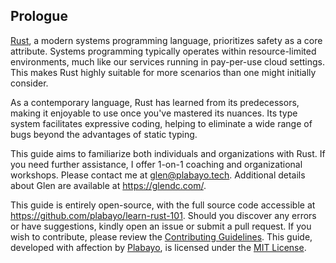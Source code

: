 ## Prologue

[Rust][rust], a modern systems programming language, prioritizes safety as a core attribute. Systems programming typically operates within resource-limited environments, much like our services running in pay-per-use cloud settings. This makes Rust highly suitable for more scenarios than one might initially consider.

As a contemporary language, Rust has learned from its predecessors, making it enjoyable to use once you've mastered its nuances. Its type system facilitates expressive coding, helping to eliminate a wide range of bugs beyond the advantages of static typing.

This guide aims to familiarize both individuals and organizations with Rust. If you need further assistance, I offer 1-on-1 coaching and organizational workshops. Please contact me at [glen@plabayo.tech](mailto:glen@plabayo.tech). Additional details about Glen are available at <https://glendc.com/>.

This guide is entirely open-source, with the full source code accessible at <https://github.com/plabayo/learn-rust-101>. Should you discover any errors or have suggestions, kindly open an issue or submit a pull request. If you wish to contribute, please review the [Contributing Guidelines](https://github.com/plabayo/learn-rust-101/blob/main/CONTRIBUTING.md). This guide, developed with affection by [Plabayo](https://plabayo.tech/), is licensed under the [MIT License](https://github.com/plabayo/learn-rust-101/blob/main/LICENSE).

[rust]: https://www.rust-lang.org/
